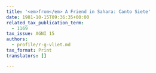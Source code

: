 ```yaml
---
title: '<em>from</em> A Friend in Sahara: Canto Siete'
date: 1981-10-15T09:36:35+00:00
related_tax_publication_term:
  - 1169
tax_issue: AGNI 15
authors:
  - profile/r-g-vliet.md
tax_format: Print
translators: []

---
```

